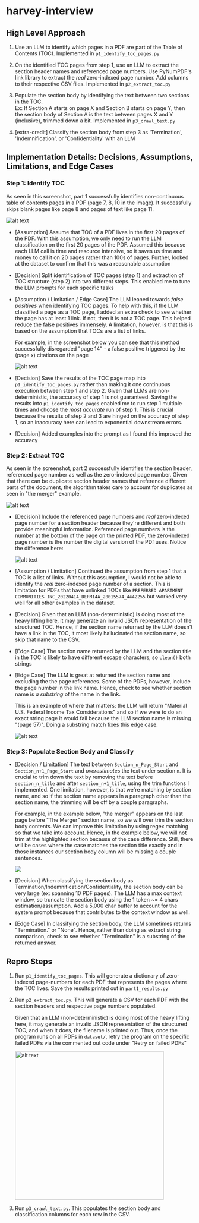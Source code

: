 # harvey-interview

## High Level Approach

1. Use an LLM to identify which pages in a PDF are part of the Table of Contents (TOC). Implemented in `p1_identify_toc_pages.py`

2. On the identified TOC pages from step 1, use an LLM to extract the section header names and referenced page numbers. Use PyNumPDF's link library to extract the _real_ zero-indexed page number. Add columns to their respective CSV files. Implemented in `p2_extract_toc.py`

3. Populate the section body by identifying the text between two sections in the TOC. <br /> Ex: If Section A starts on page X and Section B starts on page Y, then the section body of Section A is the text between pages X and Y (inclusive), trimmed down a bit. Implemented in `p3_crawl_text.py`

4. [extra-credit] Classify the section body from step 3 as 'Termination', 'Indemnification', or 'Confidentiality' with an LLM

## Implementation Details: Decisions, Assumptions, Limitations, and Edge Cases

### Step 1: Identify TOC

As seen in this screenshot, part 1 successfully identifies non-continuous table of contents pages in a PDF (page 7, 8, 10 in the image). It successfully skips blank pages like page 8 and pages of text like page 11.

<img src="images/identify_toc.png" alt="alt text" width=""/>

<br />

- [Assumption] Assume that TOC of a PDF lives in the first 20 pages of the PDF. With this assumption, we only need to run the LLM classification on the first 20 pages of the PDF. Assumed this because each LLM call is time and resource intensive, so it saves us time and money to call it on 20 pages rather than 100s of pages. Further, looked at the dataset to confirm that this was a reasonable assumption

- [Decision] Split identification of TOC pages (step 1) and extraction of TOC structure (step 2) into two different steps. This enabled me to tune the LLM prompts for each specific tasks

- [Assumption / Limitation / Edge Case] The LLM leaned towards _false positives_ when identifying TOC pages. To help with this, if the LLM classified a page as a TOC page, I added an extra check to see whether the page has at least 1 link. If not, then it is not a TOC page. This helped reduce the false positives immensely. A limitation, however, is that this is based on the assumption that TOCs are a list of links.

  For example, in the screenshot below you can see that this method successfully disregarded "page 14" - a false positive triggered by the (page x) citations on the page

    <img src="images/false_positives.png" alt="alt text" width=""/>

- [Decision] Save the results of the TOC page map into `p1_identify_toc_pages.py` rather than making it one continuous execution between step 1 and step 2. Given that LLMs are non-deterministic, the accuracy of step 1 is not guaranteed. Saving the results into `p1_identify_toc_pages` enabled me to run step 1 multiple times and choose the _most accurate_ run of step 1. This is crucial because the results of step 2 and 3 are hinged on the accuracy of step 1, so an inaccuracy here can lead to exponential downstream errors.

- [Decision] Added examples into the prompt as I found this improved the accuracy

### Step 2: Extract TOC

As seen in the screenshot, part 2 successfully identifies the section header, referenced page number as well as the zero-indexed page number. Given that there can be duplicate section header names that reference different parts of the document, the algorithm takes care to account for duplicates as seen in "the merger" example.

<img src="images/duplicate section names.png" alt="alt text" width=""/>

- [Decision] Include the referenced page numbers and _real_ zero-indexed page number for a section header because they're different and both provide meaningful information. Referenced page numbers is the number at the bottom of the page on the printed PDF, the zero-indexed page number is the number the digital version of the PDf uses. Notice the difference here:

  <img src="images/page_number_difference.png" alt="alt text" width=""/>

- [Assumption / Limitation] Continued the assumption from step 1 that a TOC is a list of links. Without this assumption, I would not be able to identify the _real_ zero-indexed page number of a section. This is limitation for PDFs that have unlinked TOCs like `PREFERRED APARTMENT COMMUNITIES INC_20220414_DEFM14A_20015574_4442255` but worked very well for all other examples in the dataset.

- [Decision] Given that an LLM (non-deterministic) is doing most of the heavy lifting here, it may generate an invalid JSON representation of the structured TOC. Hence, if the section name returned by the LLM doesn't have a link in the TOC, it most likely hallucinated the section name, so skip that name to the CSV.

- [Edge Case] The section name returned by the LLM and the section title in the TOC is likely to have different escape characters, so `clean()` both strings

- [Edge Case] The LLM is great at returned the section name and excluding the the page references. Some of the PDFs, however, include the page number in the link name. Hence, check to see whether section name is _a substring_ of the name in the link.

  This is an example of where that matters: the LLM will return "Material U.S. Federal Income Tax Considerations" and so if we were to do an exact string page it would fail because the LLM section name is missing "(page 57)". Doing a substring match fixes this edge case.

  <img src="images/substring.png" alt="alt text" width=""/>

### Step 3: Populate Section Body and Classify

- [Decision / Limitation] The text between `Section_n_Page_Start` and `Section_n+1_Page_Start` and _overestimates_ the text under section `n`. It is crucial to trim down the text by removing the text before `section_n_title` and after `section_n+1_title`, using the trim functions I implemented. One limitation, however, is that we're matching by section name, and so if the section name appears in a paragraph other than the section name, the trimming will be off by a couple paragraphs.

  For example, in the example below, "the merger" appears on the last page before "The Merger" section name, so we will over trim the section body contents.
  We can improve this limitation by using regex matching so that we take into account. Hence, in the example below, we will not trim at the highlighted section because of the case difference.
  Still, there will be cases where the case matches the section title exactly and in those instances our section body column will be missing a couple sentences.

    <img src="images/trimming.png" width="" />

- [Decision] When classifying the section body as Termination/Indemnification/Confidentiality, the section body can be very large (ex: spanning 10 PDF pages). The LLM has a max context window, so truncate the section body using the 1 token ~= 4 chars estimation/assumption. Add a 5,000 char buffer to account for the system prompt because that contributes to the context window as well.

- [Edge Case] In classifying the section body, the LLM sometimes returns "Termination." or "None". Hence, rather than doing as extract string comparison, check to see whether "Termination" is a substring of the returned answer.

## Repro Steps

1. Run `p1_identify_toc_pages`. This will generate a dictionary of zero-indexed page-numbers for each PDF that represents the pages where the TOC lives. Save the results printed out in `part1_results.py`

2. Run `p2_extract_toc.py`. This will generate a CSV for each PDF with the section headers and respective page numbers populated.

   Given that an LLM (non-deterministic) is doing most of the heavy lifting here, it may generate an invalid JSON representation of the structured TOC, and when it does, the filename is printed out. Thus, once the program runs on all PDFs in `dataset/`, retry the program on the specific failed PDFs via the commented out code under "Retry on failed PDFs"

   <img src="images/Screenshot 2024-03-18 at 8.41.32 PM.png" alt="alt text" width="400"/>

3. Run `p3_crawl_text.py`. This populates the section body and classification columns for each row in the CSV.
